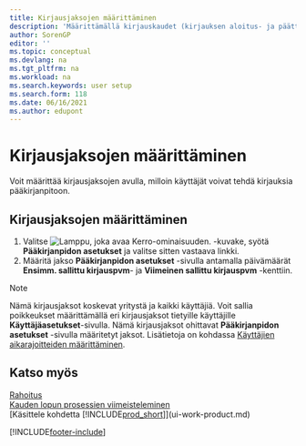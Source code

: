 ```yaml
---
title: Kirjausjaksojen määrittäminen
description: 'Määrittämällä kirjauskaudet (kirjauksen aloitus- ja päättymispäivämäärän) määrität, milloin käyttäjät voivat kirjata pääkirjanpitoon.'
author: SorenGP
editor: ''
ms.topic: conceptual
ms.devlang: na
ms.tgt_pltfrm: na
ms.workload: na
ms.search.keywords: user setup
ms.search.form: 118
ms.date: 06/16/2021
ms.author: edupont
---
```

# <a name="specify-posting-periods" />Kirjausjaksojen määrittäminen

Voit määrittää kirjausjaksojen avulla, milloin käyttäjät voivat tehdä kirjauksia pääkirjanpitoon.  

## <a name="to-specify-posting-periods" />Kirjausjaksojen määrittäminen

1. Valitse ![Lamppu, joka avaa Kerro-ominaisuuden.](media/ui-search/search_small.png "Kerro, mitä haluat tehdä") -kuvake, syötä **Pääkirjanpidon asetukset** ja valitse sitten vastaava linkki.  
2. Määritä jakso **Pääkirjanpidon asetukset** -sivulla antamalla päivämäärät **Ensimm. sallittu kirjauspvm**- ja **Viimeinen sallittu kirjauspvm** -kenttiin.  

> [!NOTE]  
> Nämä kirjausjaksot koskevat yritystä ja kaikki käyttäjiä. Voit sallia poikkeukset määrittämällä eri kirjausjaksot tietyille käyttäjille **Käyttäjäasetukset**-sivulla. Nämä kirjausjaksot ohittavat **Pääkirjanpidon asetukset** -sivulla määritetyt jaksot. Lisätietoja on kohdassa [Käyttäjien aikarajoitteiden määrittäminen](ui-define-granular-permissions.md#to-set-up-time-constraints-for-users).

## <a name="see-also" />Katso myös

[Rahoitus](finance.md)  
[Kauden lopun prosessien viimeisteleminen](year-how-complete-period-end-processes.md)  
[Käsittele kohdetta [!INCLUDE[prod_short](includes/prod_short.md)]](ui-work-product.md)


[!INCLUDE[footer-include](includes/footer-banner.md)]

